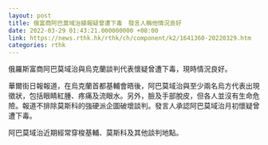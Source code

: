 ```yaml
---
layout: post
title: 俄富商阿巴莫域治據報疑曾遭下毒　發言人稱他情況良好
date: 2022-03-29 01:43:21.000000000 +08:00
link: https://news.rthk.hk/rthk/ch/component/k2/1641360-20220329.htm
categories: rthk
---
```


俄羅斯富商阿巴莫域治與烏克蘭談判代表懷疑曾遭下毒，現時情況良好。

華爾街日報報道，在烏克蘭首都基輔會晤後，阿巴莫域治與至少兩名烏方代表出現徵狀，包括眼睛紅腫、疼痛及流眼水。另外，臉及手部脫皮，但各人並沒有生命危險。報道不排除莫斯科的強硬派企圖破壞談判。發言人承認阿巴莫域治月初懷疑曾遭下毒。

阿巴莫域治近期經常穿梭基輔、莫斯科及其他談判地點。
